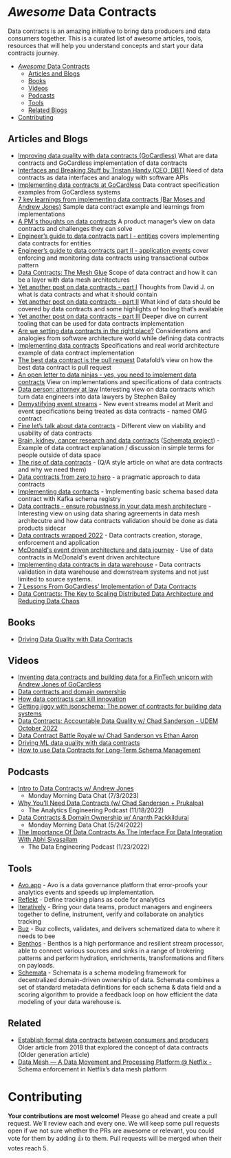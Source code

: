 # *Awesome* Data Contracts

Data contracts is an amazing initiative to bring data producers and data consumers together. This is a curated list of awesome articles, tools, resources that will help you understand concepts and start your data contracts journey.

- [*Awesome* Data Contracts](#awesome-data-contracts)
  - [Articles and Blogs](#articles-and-blogs)
  - [Books](#books)
  - [Videos](#videos)
  - [Podcasts](#podcasts)
  - [Tools](#tools)
  - [Related Blogs](#related)
- [Contributing](#contributing)

## Articles and Blogs

- [Improving data quality with data contracts (GoCardless)](https://medium.com/gocardless-tech/improving-data-quality-with-data-contracts-238041e35698) What are data contracts and GoCardless implementation of data contracts
- [Interfaces and Breaking Stuff by Tristan Handy (CEO, DBT)](https://roundup.getdbt.com/p/interfaces-and-breaking-stuff) Need of data contracts as data interfaces and analogy with software APIs
- [Implementing data contracts at GoCardless](https://medium.com/gocardless-tech/implementing-data-contracts-at-gocardless-3b5c49074d13) Data contract specification examples from GoCardless systems
- [7 key learnings from implementing data contracts (Bar Moses and Andrew Jones)](https://barrmoses.medium.com/implementing-data-contracts-7-key-learnings-d214a5947d5e) Sample data contract example and learnings from implementations
- [A PM's thoughts on data contracts](https://pmdata.substack.com/p/a-pms-thoughts-on-data-contracts) A product manager’s view on data contracts and challenges they can solve
- [Engineer’s guide to data contracts part I - entities](https://dataproducts.substack.com/p/an-engineers-guide-to-data-contracts?utm_source=substack&utm_campaign=post_embed&utm_medium=web) covers implementing data contracts for entities
- [Engineer’s guide to data contracts part II - application events](https://dataproducts.substack.com/p/an-engineers-guide-to-data-contracts-6df?utm_source=profile&utm_medium=reader2) cover enforcing and monitoring data contracts using transactional outbox pattern
- [Data Contracts: The Mesh Glue](https://towardsdatascience.com/data-contracts-the-mesh-glue-c1b533e2a664) Scope of data contract and how it can be a layer with data mesh architectures
- [Yet another post on data contracts - part I](https://davidsj.substack.com/p/yet-another-post-on-data-contracts) Thoughts from David J. on what is data contracts and what it should contain
- [Yet another post on data contracts - part II](https://davidsj.substack.com/p/yet-another-post-on-data-contracts-9f0) What kind of data should be covered by data contracts and some highlights of tooling that’s available
- [Yet another post on data contracts - part III](https://davidsj.substack.com/p/yet-another-post-on-data-contracts-dad) Deeper dive on current tooling that can be used for data contracts implementation
- [Are we setting data contracts in the right place?](https://petrjanda.substack.com/p/the-art-of-drawing-lines?ref=Data+News-newsletter)  Considerations and analogies from software architecture world while defining data contracts
- [Implementing data contracts](https://medium.com/@danthelion/implementing-data-contracts-82800b9186b) Specifications and real world architecture example of data contract implementation
- [The best data contract is the pull request](https://www.datafold.com/blog/the-best-data-contract-is-the-pull-request) Datafold’s view on how the best data contract is pull request
- [An open letter to data ninjas - yes, you need to implement data contracts](https://www.dataengineeringweekly.com/p/an-open-letter-to-data-ninjas-yes) View on implementations and specifications of data contracts
- [Data person: attorney at law](https://stkbailey.substack.com/p/data-person-attorney-at-law) Interesting view on data contracts which turn data engineers into data lawyers by Stephen Bailey
- [Demystifying event streams](https://docs.getdbt.com/blog/demystifying-event-streams) - New event streams model at Merit and event specifications being treated as data contracts - named OMG contract
- [Fine let’s talk about data contracts](https://benn.substack.com/p/data-contracts) - Different view on viability and usability of data contracts
- [Brain, kidney, cancer research and data contracts](https://www.dataengineeringweekly.com/p/brain-kidney-cancer-research-and) ([Schemata project](https://github.com/ananthdurai/schemata)) - Example of data contract explanation / discussion in simple terms for people outside of data space
- [The rise of data contracts](https://dataproducts.substack.com/p/the-rise-of-data-contracts) - (Q/A style article on what are data contracts and why we need them) 
- [Data contracts from zero to hero](https://link.medium.com/rC07GQaW2ub) - a pragmatic approach to data contracts
- [Implementing data contracts](https://medium.com/@danthelion/implementing-data-contracts-82800b9186b) - Implementing basic schema based data contract with Kafka schema registry
- [Data contracts - ensure robustness in your data mesh architecture](https://towardsdatascience.com/data-contracts-ensure-robustness-in-your-data-mesh-architecture-69a3c38f07db) - Interesting view on using data sharing agreements in data mesh architecutre and how data contracts validation should be done as data products sidecar
- [Data contracts wrapped 2022](https://blog.datahubproject.io/data-contracts-wrapped-2022-470e0c43365d) - Data contracts creation, storage, enforcement and application
- [McDonald's event driven architecture and data journey](https://medium.com/mcdonalds-technical-blog/mcdonalds-event-driven-architecture-the-data-journey-and-how-it-works-4591d108821f) - Use of data contracts in McDonald's event driven architecture
- [Implementing data contracts in data warehouse](https://dataproducts.substack.com/p/data-contracts-for-the-warehouse) - Data contracts validation in data warehouse and downstream systems and not just limited to source systems.
- [7 Lessons From GoCardless’ Implementation of Data Contracts](https://www.montecarlodata.com/blog-data-contracts/)
- [Data Contracts: The Key to Scaling Distributed Data Architecture and Reducing Data Chaos](https://atlan.com/data-contracts/?ref=/open-source-data-quality-tools/)

## Books

- [Driving Data Quality with Data Contracts](https://data-contracts.com)

## Videos

- [Inventing data contracts and building data for a FinTech unicorn with Andrew Jones of GoCardless](https://www.youtube.com/watch?v=xv0s_byNmzw)
- [Data contracts and domain ownership](https://www.youtube.com/watch?v=HsfvZ1D5mDU)
- [How data contracts can kill innovation](https://accelerationeconomy.com/data/data-revolution-minute/how-data-contracts-can-kill-innovation/)
- [Getting jiggy with jsonschema: The power of contracts for building data systems](https://www.youtube.com/watch?v=s6iy0hqjcLk)
- [Data Contracts: Accountable Data Quality w/ Chad Sanderson - UDEM October 2022](https://www.youtube.com/watch?v=2U4g4YaQDTc)
- [Data Contract Battle Royale w/ Chad Sanderson vs Ethan Aaron](https://www.youtube.com/watch?v=4BEpYAp3Qu4)
- [Driving ML data quality with data contracts](https://home.mlops.community/home/videos/driving-ml-data-quality-with-data-contracts)
- [How to use Data Contracts for Long-Term Schema Management](https://www.youtube.com/watch?v=ZIJB8cs-cJU&ab_channel=Confluent)

## Podcasts

- [Intro to Data Contracts w/ Andrew Jones](https://open.spotify.com/episode/4mN8uOxyMzmGsbTo0erRgi)
  - Monday Morning Data Chat (7/3/2023)
- [Why You'll Need Data Contracts (w/ Chad Sanderson + Prukalpa)](https://open.spotify.com/episode/65Hs5C3yAJI138ZAGPdHhd)
  - The Analytics Engineering Podcast (11/18/2022)
- [Data Contracts & Domain Ownership w/ Ananth Packkildurai](https://open.spotify.com/episode/3agnuRLuIDDsJCdvRmPzp4?si=wXaz3bf_Qqq34fe5prQORw)
  - Monday Morning Data Chat (5/24/2022)
- [The Importance Of Data Contracts As The Interface For Data Integration With Abhi Sivasailam](https://www.dataengineeringpodcast.com/data-contracts-for-data-mesh-episode-258/)
  - The Data Engineering Podcast (1/23/2022)

## Tools

- [Avo.app](http://Avo.app) - Avo is a data governance platform that error-proofs your analytics events and speeds up implementation.
- [Reflekt](https://github.com/GClunies/Reflekt) - Define tracking plans as code for analytics
- [Iteratively](https://iterative.ly/) - Bring your data teams, product managers and engineers together to define, instrument, verify and collaborate on analytics tracking
- [Buz](https://buz.dev/) - Buz collects, validates, and delivers schematized data to where it needs to bee
- [Benthos](https://github.com/benthosdev/benthos) - Benthos is a high performance and resilient stream processor, able to connect various sources and sinks in a range of brokering patterns and perform hydration, enrichments, transformations and filters on payloads.
- [Schemata](https://github.com/ananthdurai/schemata) - Schemata is a schema modeling framework for decentralized domain-driven ownership of data. Schemata combines a set of standard metadata definitions for each schema & data field and a scoring algorithm to provide a feedback loop on how efficient the data modeling of your data warehouse is.

## Related

- [Establish formal data contracts between consumers and producers](https://blogs.perficient.com/2018/08/02/establishing-formal-data-contracts-between-data-owners-data-consumers/) Older article from 2018 that explored the concept of data contracts (Older generation article)
- [Data Mesh — A Data Movement and Processing Platform @ Netflix -](https://netflixtechblog.com/data-mesh-a-data-movement-and-processing-platform-netflix-1288bcab2873) Schema enforcement in Netflix’s data mesh platform

# Contributing

**Your contributions are most welcome!** Please go ahead and create a pull request. We'll review each and every one. We will keep some pull requests open if we not sure whether the PRs are awesome or relevant, you could vote for them by adding 👍 to them. Pull requests will be merged when their votes reach 5.

